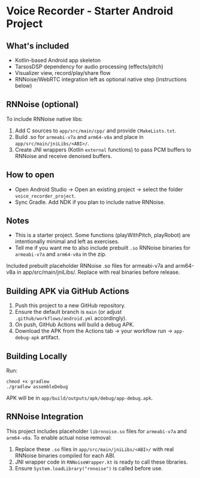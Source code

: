 # Voice Recorder - Starter Android Project

## What's included
- Kotlin-based Android app skeleton
- TarsosDSP dependency for audio processing (effects/pitch)
- Visualizer view, record/play/share flow
- RNNoise/WebRTC integration left as optional native step (instructions below)

## RNNoise (optional)
To include RNNoise native libs:
1. Add C sources to `app/src/main/cpp/` and provide `CMakeLists.txt`.
2. Build .so for `armeabi-v7a` and `arm64-v8a` and place in `app/src/main/jniLibs/<ABI>/`.
3. Create JNI wrappers (Kotlin `external` functions) to pass PCM buffers to RNNoise and receive denoised buffers.

## How to open
- Open Android Studio -> Open an existing project -> select the folder `voice_recorder_project`.
- Sync Gradle. Add NDK if you plan to include native RNNoise.

## Notes
- This is a starter project. Some functions (playWithPitch, playRobot) are intentionally minimal and left as exercises.
- Tell me if you want me to also include prebuilt `.so` RNNoise binaries for `armeabi-v7a` and `arm64-v8a` in the zip.


Included prebuilt placeholder RNNoise .so files for armeabi-v7a and arm64-v8a in app/src/main/jniLibs/. Replace with real binaries before release.


## Building APK via GitHub Actions
1. Push this project to a new GitHub repository.
2. Ensure the default branch is `main` (or adjust `.github/workflows/android.yml` accordingly).
3. On push, GitHub Actions will build a debug APK.
4. Download the APK from the Actions tab → your workflow run → `app-debug-apk` artifact.

## Building Locally
Run:
```
chmod +x gradlew
./gradlew assembleDebug
```
APK will be in `app/build/outputs/apk/debug/app-debug.apk`.


## RNNoise Integration
This project includes placeholder `librnnoise.so` files for `armeabi-v7a` and `arm64-v8a`.
To enable actual noise removal:
1. Replace these `.so` files in `app/src/main/jniLibs/<ABI>/` with real RNNoise binaries compiled for each ABI.
2. JNI wrapper code in `RNNoiseWrapper.kt` is ready to call these libraries.
3. Ensure `System.loadLibrary("rnnoise")` is called before use.
